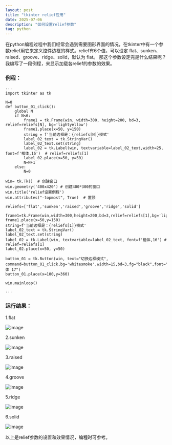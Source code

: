 ```yaml
---
layout: post
title: "tkinter relief应用"
date: 2025-07-06
description: "如何设置relief参数"
tag: python
---  
```

在python编程过程中我们经常会遇到需要图形界面的情况，在tkinter中有一个参数relief用它来定义控件边框的样式。relief有6个值，可以设定 flat、sunken、raised、groove、ridge、solid，默认为 flat。
那这个参数设定完是什么结果呢？我编写了一段例程，来显示加载各relief的参数的效果。

### 例程：
    ···
    import tkinter as tk

    N=0
    def button_01_click():
        global N
        if N<6:
            frame1 = tk.Frame(win, width=300, height=200, bd=3, relief=reliefs[N], bg='lightyellow')
            frame1.place(x=50, y=150)
            string = f'当前边框是：{reliefs[N]}模式'
            label_02_text = tk.StringVar()
            label_02_text.set(string)
            label_02 = tk.Label(win, textvariable=label_02_text,width=25, font=f'楷体,16')  # relief=reliefs[1]
            label_02.place(x=50, y=50)
            N=N+1
        else:
            N=0
    
    win= tk.Tk()  # 创建窗口
    win.geometry('400x420') # 创建400*300的窗口
    win.title('relief设置例程')
    win.attributes("-topmost", True)  # 置顶
    
    reliefs=['flat','sunken','raised','groove','ridge','solid']
    
    frame1=tk.Frame(win,width=300,height=200,bd=3,relief=reliefs[1],bg='lightyellow')
    frame1.place(x=50,y=150)
    string=f'当前边框是：{reliefs[1]}模式'
    label_02_text = tk.StringVar()
    label_02_text.set(string)
    label_02 = tk.Label(win, textvariable=label_02_text, font=f'楷体,16') # relief=reliefs[1]
    label_02.place(x=50, y=50)
    
    button_01 = tk.Button(win, text="切换边框模式", command=button_01_click,bg='whitesmoke',width=15,bd=3,fg="black",font="楷体 17")
    button_01.place(x=100,y=360)
    
    win.mainloop()

    ···    

### 运行结果：  
1.flat 

![image](https://github.com/user-attachments/assets/6a39f780-43b1-4d3a-ab29-0f4e337cf61b)


2.sunken

![image](https://github.com/user-attachments/assets/1b3c2f3b-ae72-4515-9fd1-49657e54141f)

3.raised

![image](https://github.com/user-attachments/assets/e7f90b76-a821-4ecf-8deb-d6797c6cbb02)

4.groove

![image](https://github.com/user-attachments/assets/c76f78c6-de80-47ab-9621-49f6f10e4774)

5.ridge

![image](https://github.com/user-attachments/assets/6c748508-3d3d-449f-a3ad-b800e75ea60f)

6.solid

![image](https://github.com/user-attachments/assets/7394900a-bb3c-44e8-b7f4-a7bbb386405d)

以上是relief参数的设置和效果情况，编程时可参考。







